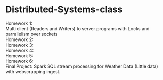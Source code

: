 # Distributed-Systems-class

Homework 1:<br>
Multi client (Readers and Writers) to server programs with Locks and parrallelism over sockets<br>
Homework 2:<br>
Homework 3:<br>
Homework 4:<br>
Homework 5:<br>
Homework 6:<br>
Final Project:
Spark SQL stream processing for Weather Data (Little data) with webscrapping ingest.
